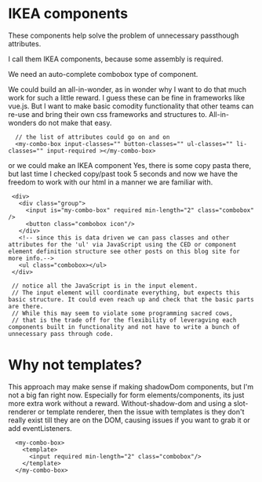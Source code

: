 # IKEA components

These components help solve the problem of unnecessary passthough attributes.

I call them IKEA components, because some assembly is required.

We need an auto-complete combobox type of component.

We could build an all-in-wonder, as in wonder why I want to do that much work for such a little reward.
I guess these can be fine in frameworks like vue.js. But I want to make basic comodity functionality that other teams can re-use and bring their own 
css frameworks and structures to. All-in-wonders do not make that easy.
```
  // the list of attributes could go on and on
  <my-combo-box input-classes="" button-classes="" ul-classes="" li-classes="" input-required ></my-combo-box>
```

or we could make an IKEA component
Yes, there is some copy pasta there, but last time I checked copy/past took 5 seconds and now we have the freedom
to work with our html in a manner we are familiar with.
```
 <div>
   <div class="group">
     <input is="my-combo-box" required min-length="2" class="combobox" />
     <button class="combobox icon"/>
   </div>
   <!-- since this is data driven we can pass classes and other attributes for the 'ul' via JavaScript using the CED or component element definition structure see other posts on this blog site for more info.-->
   <ul class="combobox></ul>
 </div>
 
 // notice all the JavaScript is in the input element.
 // The input element will coordinate everything, but expects this basic structure. It could even reach up and check that the basic parts are there.
 // While this may seem to violate some programming sacred cows, 
 // that is the trade off for the flexibility of leveragving each components built in functionality and not have to write a bunch of unnecessary pass through code. 
```


# Why not templates?
This approach may make sense if making shadowDom components, but I'm not a big fan right now. Especially for form elements/components, its just more extra work
without a reward.
Without-shadow-dom and using a slot-renderer or template renderer, then the issue with templates
is they don't really exist till they are on the DOM, causing issues if you want to grab it or add eventListeners.

```
  <my-combo-box>
    <template>
      <input required min-length="2" class="combobox"/>
    </template>
  </my-combo-box>
```
